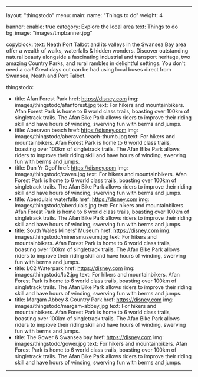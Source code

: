 ---

layout: "thingstodo"
menu:
  main:
    name: "Things to do"
    weight: 4

banner:
  enable: true
  category: Explore the local area
  text: Things to do
  bg_image: "images/tmpbanner.jpg"

copyblock:
    text: Neath Port Talbot and its valleys in the Swansea Bay area offer a wealth of walks, waterfalls & hidden wonders. Discover outstanding natural beauty alongside a fascinating industrial and transport heritage, two amazing Country Parks, and rural rambles in delightful settings. You don't need a car! Great days out can be had using local buses direct from Swansea, Neath and Port Talbot.

thingstodo:
- title: Afan Forest Park
  href: https://disney.com
  img: images/thingstodo/afanforest.jpg
  text: For hikers and mountainbikers. Afan Forest Park is home to 6 world class trails, boasting over 100km of singletrack trails. The Afan Bike Park allows riders to improve their riding skill and have hours of winding, swerving fun with berms and jumps.
- title: Aberavon beach
  href: https://disney.com
  img: images/thingstodo/aberavonbeach-thumb.jpg
  text: For hikers and mountainbikers. Afan Forest Park is home to 6 world class trails, boasting over 100km of singletrack trails. The Afan Bike Park allows riders to improve their riding skill and have hours of winding, swerving fun with berms and jumps.
- title: Dan Yr Ogof
  href: https://disney.com
  img: images/thingstodo/caves.jpg
  text: For hikers and mountainbikers. Afan Forest Park is home to 6 world class trails, boasting over 100km of singletrack trails. The Afan Bike Park allows riders to improve their riding skill and have hours of winding, swerving fun with berms and jumps.
- title: Aberdulais waterfalls
  href: https://disney.com
  img: images/thingstodo/aberdulais.jpg
  text: For hikers and mountainbikers. Afan Forest Park is home to 6 world class trails, boasting over 100km of singletrack trails. The Afan Bike Park allows riders to improve their riding skill and have hours of winding, swerving fun with berms and jumps.
- title: South Wales Miners' Museum
  href: https://disney.com
  img: images/thingstodo/minersmuseum.jpg
  text: For hikers and mountainbikers. Afan Forest Park is home to 6 world class trails, boasting over 100km of singletrack trails. The Afan Bike Park allows riders to improve their riding skill and have hours of winding, swerving fun with berms and jumps.
- title: LC2 Waterpark
  href: https://disney.com
  img: images/thingstodo/lc2.jpg
  text: For hikers and mountainbikers. Afan Forest Park is home to 6 world class trails, boasting over 100km of singletrack trails. The Afan Bike Park allows riders to improve their riding skill and have hours of winding, swerving fun with berms and jumps.
- title: Margam Abbey & Country Park
  href: https://disney.com
  img: images/thingstodo/margam-abbey.jpg
  text: For hikers and mountainbikers. Afan Forest Park is home to 6 world class trails, boasting over 100km of singletrack trails. The Afan Bike Park allows riders to improve their riding skill and have hours of winding, swerving fun with berms and jumps.
- title: The Gower & Swansea bay
  href: https://disney.com
  img: images/thingstodo/gower.jpg
  text: For hikers and mountainbikers. Afan Forest Park is home to 6 world class trails, boasting over 100km of singletrack trails. The Afan Bike Park allows riders to improve their riding skill and have hours of winding, swerving fun with berms and jumps.

---